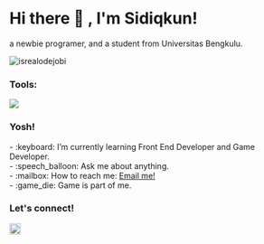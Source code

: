 # <summary><strong>Hi there :wave: , I'm Sidiqkun!</strong></summary>
a newbie programer, and a student from Universitas Bengkulu.
<p align="left"> <img src="https://komarev.com/ghpvc/?username=goonesmile&label=Profile%20views&color=0e75b6&style=flat" alt="isrealodejobi" />
</p>

### <summary><strong>Tools:</strong></summary>
<p>
    <img src="https://img.shields.io/badge/Text%20Editor-Visual%20Studio%20Code-blue?&logo=visual%20studio%20code&logoColor=blue" />
</p>

### <summary><strong>Yosh!</strong></summary>
<p>
    - :keyboard: I’m currently learning Front End Developer and Game Developer. </br>
    - :speech_balloon: Ask me about anything.</br>
    - :mailbox: How to reach me: <a href="mailto:sidikbagus46@gmail.com">Email me!</a>  </br>
    - :game_die: Game is part of me. </br>
<p>
 
### <summary><strong>Let's connect!</strong></summary>
<a href="https://www.instagram.com/sidik_bagus_f/">
  <img align="left" alt="Goo's Instagram" width="20px" src="https://simpleicons.now.sh/instagram/495f7e" />
</a>
